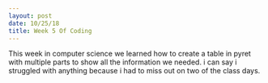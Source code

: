 ```yaml
---
layout: post
date: 10/25/18
title: Week 5 Of Coding
---
```


This week in computer science we learned how to create a table in pyret with multiple parts to show all the information we needed. i can say i struggled with anything because i had to miss out on two of the class days.
